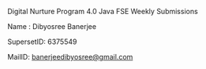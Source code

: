 Digital Nurture Program 4.0 Java FSE Weekly Submissions

Name : Dibyosree Banerjee

SupersetID: 6375549

MailID: banerjeedibyosree@gmail.com
